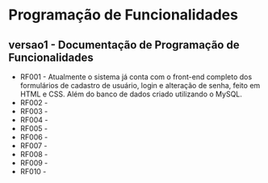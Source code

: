 # Programação de Funcionalidades

## versao1 - Documentação de Programação de Funcionalidades

* RF001 - Atualmente o sistema já conta com o front-end completo dos formulários de cadastro de usuário, login e alteração de senha, feito em HTML e CSS. Além do banco de dados criado utilizando o MySQL.
* RF002 - 
* RF003 - 
* RF004 -  
* RF005 - 
* RF006 - 
* RF007 - 
* RF008 - 
* RF009 -
* RF010 -  
